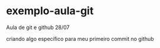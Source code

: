# exemplo-aula-git
Aula de git e github 28/07

criando algo específico para meu primeiro commit no github